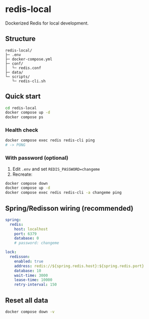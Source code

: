# redis-local

Dockerized Redis for local development.

## Structure
```
redis-local/
├─ .env
├─ docker-compose.yml
├─ conf/
│  └─ redis.conf
├─ data/
└─ scripts/
   └─ redis-cli.sh
```

## Quick start
```bash
cd redis-local
docker compose up -d
docker compose ps
```

### Health check
```bash
docker compose exec redis redis-cli ping
# -> PONG
```

### With password (optional)
1) Edit `.env` and set `REDIS_PASSWORD=changeme`
2) Recreate:
```bash
docker compose down
docker compose up -d
docker compose exec redis redis-cli -a changeme ping
```

## Spring/Redisson wiring (recommended)
```yaml
spring:
  redis:
    host: localhost
    port: 6379
    database: 0
    # password: changeme

lock:
  redisson:
    enabled: true
    address: redis://${spring.redis.host}:${spring.redis.port}
    database: 10
    wait-time: 3000
    lease-time: 10000
    retry-interval: 150
```

## Reset all data
```bash
docker compose down -v
```

